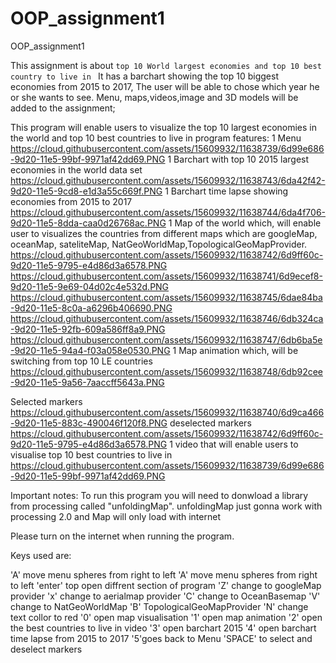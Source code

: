 # OOP_assignment1
OOP_assignment1

This assignment is about `top 10 World largest economies and top 10 best country to live in `
It has a barchart showing the top 10 biggest economies from 2015 to 2017,
The user will be able to chose which year he or she wants to see.
Menu, maps,videos,image and 3D models will be added to the assignment;


 This program will enable users to visualize the top 10 largest economies in the world and top 10 best countries to live in 
 program features:
 1 Menu
 https://cloud.githubusercontent.com/assets/15609932/11638739/6d99e686-9d20-11e5-99bf-9971af42dd69.PNG
 1 Barchart with top 10 2015 largest economies in the world data set
 https://cloud.githubusercontent.com/assets/15609932/11638743/6da42f42-9d20-11e5-9cd8-e1d3a55c669f.PNG
 1 Barchart time lapse showing economies from 2015 to 2017
 https://cloud.githubusercontent.com/assets/15609932/11638744/6da4f706-9d20-11e5-8dda-caa0d26768ac.PNG
 1 Map of the world which, will enable user to visualizes the countries from  different maps which are googleMap, oceanMap, sateliteMap,
NatGeoWorldMap,TopologicalGeoMapProvider.
https://cloud.githubusercontent.com/assets/15609932/11638742/6d9ff60c-9d20-11e5-9795-e4d86d3a6578.PNG
https://cloud.githubusercontent.com/assets/15609932/11638741/6d9ecef8-9d20-11e5-9e69-04d02c4e532d.PNG
https://cloud.githubusercontent.com/assets/15609932/11638745/6dae84ba-9d20-11e5-8c0a-a6296b406690.PNG
https://cloud.githubusercontent.com/assets/15609932/11638746/6db324ca-9d20-11e5-92fb-609a586ff8a9.PNG
https://cloud.githubusercontent.com/assets/15609932/11638747/6db6ba5e-9d20-11e5-94a4-f03a058e0530.PNG
 1 Map animation which, will be switching from top 10 LE countries
 https://cloud.githubusercontent.com/assets/15609932/11638748/6db92cee-9d20-11e5-9a56-7aaccff5643a.PNG

 Selected markers
 https://cloud.githubusercontent.com/assets/15609932/11638740/6d9ca466-9d20-11e5-883c-490046f120f8.PNG
 deselected markers
 https://cloud.githubusercontent.com/assets/15609932/11638742/6d9ff60c-9d20-11e5-9795-e4d86d3a6578.PNG
 1 video that will enable users to visualise top 10 best countries to live in
 https://cloud.githubusercontent.com/assets/15609932/11638739/6d99e686-9d20-11e5-99bf-9971af42dd69.PNG

 

 Important notes:
 To run this program you will need to donwload a library from processing called 
 "unfoldingMap". unfoldingMap just gonna work with processing 2.0 and Map will only load with internet

 Please turn on the internet when running the program.
 
 Keys used are:
 
 
 'A' move menu spheres from right to left 
 'A' move menu spheres from right to left
 'enter' top open diffrent section of program
 'Z' change to googleMap provider
 'x' change to aerialmap provider
 'C' change to OceanBasemap
 'V' change to NatGeoWorldMap
 'B' TopologicalGeoMapProvider
 'N' change text collor to red
 '0' open map visualisation
 '1' open map animation
 '2' open the best countries to live in video
 '3' open barchart 2015
 '4' open barchart time lapse from 2015 to 2017
 '5'goes back to Menu
 'SPACE' to select and deselect markers
